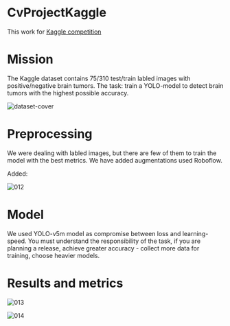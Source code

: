 # CvProjectKaggle

This work for [Kaggle competition](https://www.kaggle.com/datasets/davidbroberts/brain-tumor-object-detection-datasets)

# Mission

The Kaggle dataset contains 75/310 test/train labled images with positive/negative brain tumors. The task: train a YOLO-model to detect brain tumors with the highest possible accuracy.

![dataset-cover](https://github.com/WeinsGH/CvProjectKaggle/assets/109025285/0b997172-ee7e-4f20-b05f-f773691f7c2b)

# Preprocessing

We were dealing with labled images, but there are few of them to train the model with the best metrics. We have added augmentations used Roboflow.

Added:

![012](https://github.com/WeinsGH/CvProjectKaggle/assets/109025285/4c41232e-7033-463a-b9c0-2c0e83d2dcf1)

# Model

We used YOLO-v5m model as compromise between loss and learning-speed. You must understand the responsibility of the task, if you are planning a release, achieve greater accuracy - collect more data for training, choose heavier models.

# Results and metrics

![013](https://github.com/WeinsGH/CvProjectKaggle/assets/109025285/9439e76c-9201-4d86-a653-9184ebb039ff)


![014](https://github.com/WeinsGH/CvProjectKaggle/assets/109025285/826d6c8a-491d-4723-bd4c-745654df2e35)


